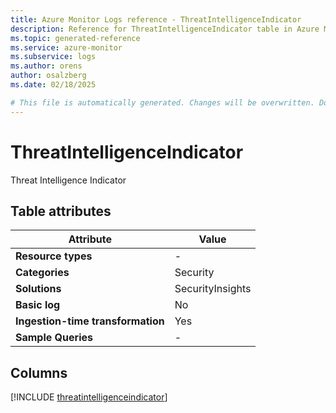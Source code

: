 ```yaml
---
title: Azure Monitor Logs reference - ThreatIntelligenceIndicator
description: Reference for ThreatIntelligenceIndicator table in Azure Monitor Logs.
ms.topic: generated-reference
ms.service: azure-monitor
ms.subservice: logs
ms.author: orens
author: osalzberg
ms.date: 02/18/2025

# This file is automatically generated. Changes will be overwritten. Do not change this file directly.
---
```


# ThreatIntelligenceIndicator

Threat Intelligence Indicator


## Table attributes

|Attribute|Value|
|---|---|
|**Resource types**|-|
|**Categories**|Security|
|**Solutions**| SecurityInsights|
|**Basic log**|No|
|**Ingestion-time transformation**|Yes|
|**Sample Queries**|-|



## Columns
  
[!INCLUDE [threatintelligenceindicator](~/reusable-content/ce-skilling/azure/includes/azure-monitor/reference/tables/threatintelligenceindicator-include.md)]
